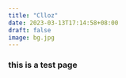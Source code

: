 ```yaml
---
title: "Clloz"
date: 2023-03-13T17:14:58+08:00
draft: false
image: bg.jpg
---
```

### this is a test page
